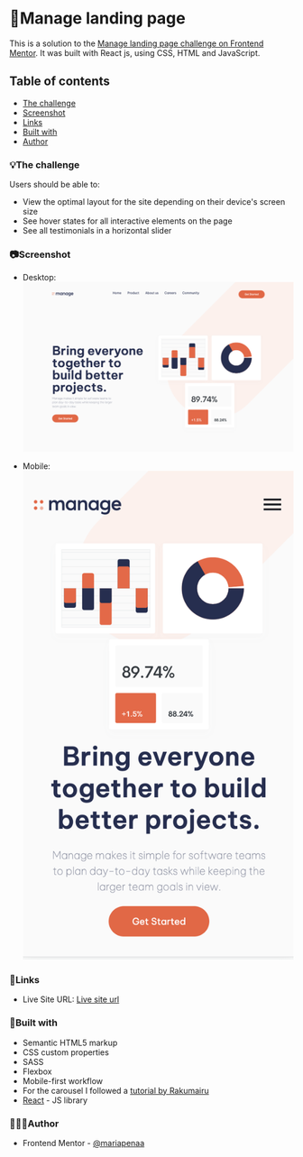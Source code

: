 # 🧩Manage landing page

This is a solution to the [Manage landing page challenge on Frontend Mentor](https://www.frontendmentor.io/challenges/manage-landing-page-SLXqC6P5). It was built with React js, using CSS, HTML and JavaScript.
## Table of contents

  - [The challenge](#the-challenge)
  - [Screenshot](#screenshot)
  - [Links](#links)
  - [Built with](#built-with)
- [Author](#author)

### 💡The challenge

Users should be able to:

- View the optimal layout for the site depending on their device's screen size
- See hover states for all interactive elements on the page
- See all testimonials in a horizontal slider

### 📷Screenshot

- Desktop: 
![](./public/desktop.png)

- Mobile: 
![](./public/mobile.png)

### 📌Links

- Live Site URL: [Live site url](https://mariapenaa.github.io/space-landingpage/)

### 🔨Built with

- Semantic HTML5 markup
- CSS custom properties
- SASS
- Flexbox
- Mobile-first workflow
- For the carousel I followed a [tutorial by Rakumairu](https:/dev.to/rakumairuhow-to-show-multiple-item-in-simple-react-carousel-32dd)
- [React](https://reactjs.org/) - JS library


### 💁🏽‍♀️Author

<!-- - Website - [Maria Peña](https://www.your-site.com) -->
- Frontend Mentor - [@mariapenaa](https://www.frontendmentor.io/profile/mariapenaa)

